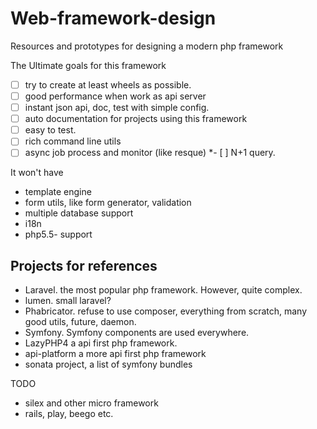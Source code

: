 # Web-framework-design

Resources and prototypes for designing a modern php framework

The Ultimate goals for this framework

- [ ] try to create at least wheels as possible.
- [ ] good performance when work as api server
- [ ] instant json api, doc, test with simple config.
- [ ] auto documentation for projects using this framework
- [ ] easy to test.
- [ ] rich command line utils
- [ ] async job process and monitor (like resque)
*- [ ] N+1 query.

It won't have

- template engine
- form utils, like form generator, validation
- multiple database support
- i18n
- php5.5- support

## Projects for references

- Laravel. the most popular php framework. However, quite complex.
- lumen. small laravel?
- Phabricator. refuse to use composer, everything from scratch, many good utils, future, daemon.
- Symfony. Symfony components are used everywhere.
- LazyPHP4 a api first php framework.
- api-platform a more api first php framework
- sonata project, a list of symfony bundles

TODO
- silex and other micro framework
- rails, play, beego etc.
